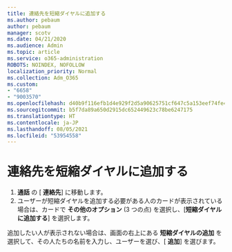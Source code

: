 ```yaml
---
title: 連絡先を短縮ダイヤルに追加する
ms.author: pebaum
author: pebaum
manager: scotv
ms.date: 04/21/2020
ms.audience: Admin
ms.topic: article
ms.service: o365-administration
ROBOTS: NOINDEX, NOFOLLOW
localization_priority: Normal
ms.collection: Adm_O365
ms.custom:
- "6658"
- "9003570"
ms.openlocfilehash: d40b9f116efb1d4e929f2d5a90625751cf647c5a153eef74fe49ae09f1202263
ms.sourcegitcommit: b5f7da89a650d2915dc652449623c78be6247175
ms.translationtype: HT
ms.contentlocale: ja-JP
ms.lasthandoff: 08/05/2021
ms.locfileid: "53954558"
---
```

# <a name="add-contacts-to-speed-dial"></a>連絡先を短縮ダイヤルに追加する

1. **通話** の [  **連絡先**] に移動します。
2. ユーザーが短縮ダイヤルを追加する必要がある人のカードが表示されている場合は、カードで **その他のオプション** (3 つの点) を選択し、[**短縮ダイヤルに追加する**] を選択します。

追加したい人が表示されない場合は、画面の右上にある **短縮ダイヤルの追加**  を選択して、その人たちの名前を入力し、ユーザーを選び、[  **追加**] を選びます。
